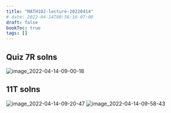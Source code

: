 ```yaml
---
title: "MATH102-lecture-20220414"
# date: 2022-04-14T08:56:16-07:00
draft: false
bookToc: true
tags: []
---
```


## Quiz 7R solns

![image_2022-04-14-09-00-18](/notes/image_2022-04-14-09-00-18.png)

## 11T solns

![image_2022-04-14-09-20-47](/notes/image_2022-04-14-09-20-47.png)
![image_2022-04-14-09-58-43](/notes/image_2022-04-14-09-58-43.png)

